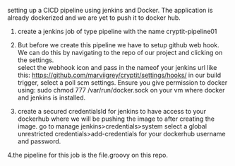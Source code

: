 setting up a CICD pipeline using jenkins and Docker. The application is already dockerized
and we are yet to push it to docker hub.

1. create a jenkins job of type pipeline with the name cryptit-pipeline01
 
2. But before we create this pipeline we have to setup github web hook.
   We can do this by navigating to the repo of our project and clicking on the settings.    
    select the webhook icon and pass in the nameof your jenkins url like this:
                https://github.com/marviigrey/cryptit/settings/hooks/
    in our build trigger, select a poll scm settings.
    Ensure you give permission to docker using: sudo chmod 777 /var/run/docker.sock
    on your vm where docker and jenkins is installed.

3. create a secured credentialsId for jenkins to have access to your dockerhub where we will be pushing
    the image to after creating the image. go to manage jenkins>credentials>system
    select a global unrestricted credentials>add-credentials for your dockerhub username and password.

4.the pipeline for this job is the file.groovy on this repo.
